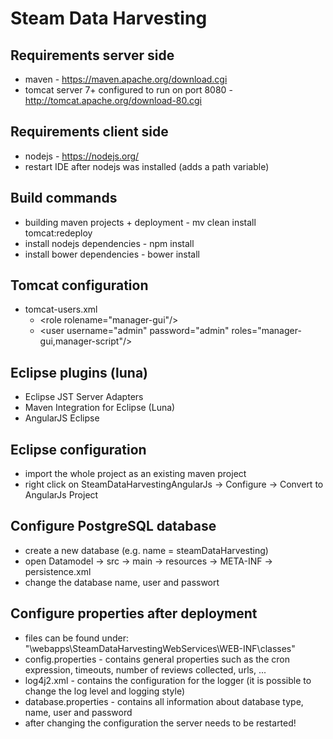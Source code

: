 
Steam Data Harvesting
=================

## Requirements server side
- maven - https://maven.apache.org/download.cgi
- tomcat server 7+ configured to run on port 8080 - http://tomcat.apache.org/download-80.cgi

## Requirements client side
- nodejs - https://nodejs.org/
- restart IDE after nodejs was installed (adds a path variable)

## Build commands
- building maven projects + deployment - mv clean install tomcat:redeploy 
- install nodejs dependencies - npm install
- install bower dependencies - bower install
 
## Tomcat configuration
- tomcat-users.xml
  - \<role rolename="manager-gui"/\>
  - \<user username="admin" password="admin" roles="manager-gui,manager-script"/\>

## Eclipse plugins (luna)
- Eclipse JST Server Adapters
- Maven Integration for Eclipse (Luna)
- AngularJS Eclipse

## Eclipse configuration
- import the whole project as an existing maven project
- right click on SteamDataHarvestingAngularJs -> Configure -> Convert to AngularJs Project

## Configure PostgreSQL database
- create a new database (e.g. name = steamDataHarvesting)
- open Datamodel -> src -> main -> resources -> META-INF -> persistence.xml
- change the database name, user and passwort

## Configure properties after deployment
- files can be found under: "\webapps\SteamDataHarvestingWebServices\WEB-INF\classes\"
- config.properties - contains general properties such as the cron expression, timeouts, number of reviews collected, urls, ...
- log4j2.xml - contains the configuration for the logger (it is possible to change the log level and logging style)
- database.properties - contains all information about database type, name, user and password
- after changing the configuration the server needs to be restarted!
